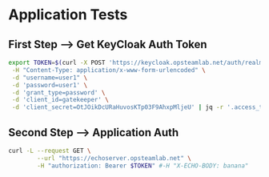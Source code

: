 # Application Tests

## First Step --> Get KeyCloak Auth Token

```sh
export TOKEN=$(curl -X POST 'https://keycloak.opsteamlab.net/auth/realms/local/protocol/openid-connect/token' \
 -H "Content-Type: application/x-www-form-urlencoded" \
 -d "username=user1" \
 -d 'password=user1' \
 -d 'grant_type=password' \
 -d 'client_id=gatekeeper' \
 -d 'client_secret=OtJOikDcURaHuvosKTp03F9AhxpMljeU' | jq -r '.access_token')
```

## Second Step --> Application Auth

```sh
curl -L --request GET \
        --url "https://echoserver.opsteamlab.net" \
        -H "authorization: Bearer $TOKEN" #-H "X-ECHO-BODY: banana"
```
